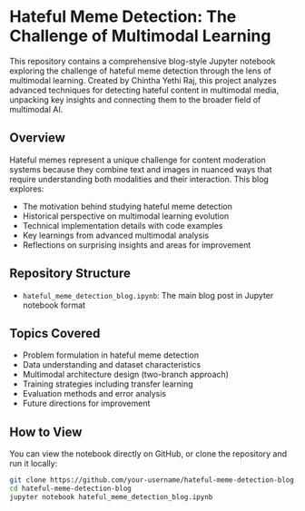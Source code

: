 # Hateful Meme Detection: The Challenge of Multimodal Learning

This repository contains a comprehensive blog-style Jupyter notebook exploring the challenge of hateful meme detection through the lens of multimodal learning. Created by Chintha Yethi Raj, this project analyzes advanced techniques for detecting hateful content in multimodal media, unpacking key insights and connecting them to the broader field of multimodal AI.

## Overview

Hateful memes represent a unique challenge for content moderation systems because they combine text and images in nuanced ways that require understanding both modalities and their interaction. This blog explores:

- The motivation behind studying hateful meme detection
- Historical perspective on multimodal learning evolution
- Technical implementation details with code examples
- Key learnings from advanced multimodal analysis
- Reflections on surprising insights and areas for improvement

## Repository Structure

- `hateful_meme_detection_blog.ipynb`: The main blog post in Jupyter notebook format

## Topics Covered

- Problem formulation in hateful meme detection
- Data understanding and dataset characteristics
- Multimodal architecture design (two-branch approach)
- Training strategies including transfer learning
- Evaluation methods and error analysis
- Future directions for improvement

## How to View

You can view the notebook directly on GitHub, or clone the repository and run it locally:

```bash
git clone https://github.com/your-username/hateful-meme-detection-blog.git
cd hateful-meme-detection-blog
jupyter notebook hateful_meme_detection_blog.ipynb
